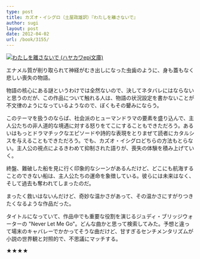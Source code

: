 ```yaml
---
type: post
title: カズオ・イシグロ（土屋政雄訳）『わたしを離さないで』
author: sugi
layout: post
date: 2012-04-02
url: /book/3155/
---
```

<a href="http://www.amazon.co.jp/exec/obidos/ASIN/4151200517/chezsugi-22/ref=nosim/" onclick="_gaq.push(['_trackEvent', 'outbound-article', 'http://www.amazon.co.jp/exec/obidos/ASIN/4151200517/chezsugi-22/ref=nosim/', '']);" name="amazletlink" target="_blank"><img src="http://i0.wp.com/ecx.images-amazon.com/images/I/41H0RqxVxyL._SL160_.jpg?w=660" alt="わたしを離さないで (ハヤカワepi文庫)" class="alignleft"  data-recalc-dims="1" /></a>

エナメル質が削り取られて神経がむき出しになった虫歯のように、身も蓋もなく悲しい喪失の物語。

物語の核心にある謎というわけでは全然ないので、決してネタバレにはならないと思うのだが、この作品について触れる人は、物語の状況設定を書かないことが不文律のようになっているようなので、ぼくもその顰みにならう。

このテーマを扱うのならば、社会派のヒューマンドラマの要素を盛り込んで、主人公たちの非人道的な境遇に対する怒りをてこにすることもできただろう。あるいはもっとドラマチックなエピソードや詩的な表現をとりまぜて読者にカタルシスを与えることもできただろう。でも、カズオ・イシグロどちらの方法もとらない。主人公の視点によるきわめて抑制された語りが、喪失の体験を積み上げていく。

終盤、難破した船を見に行く印象的なシーンがあるんだけど、どこにも航海することのできない船は、主人公たちの運命を象徴している。彼らには未来はなく、そして過去も奪われてしまったのだ。

まったく救いはないんだけど、奇妙な温かさがあって、その温かさにすがりつきたくなるような作品だった。

タイトルになっていて、作品中でも重要な役割を演じるジュディ・ブリッジウォーターの "Never Let Me Go"。どんな曲かと思って検索してみた。予想と違って場末のキャバレーでかかってそうな曲だけど、甘すぎるセンチメンタリズムが小説の世界観と対照的で、不思議にマッチする。

★★★★

<div class="jetpack-video-wrapper">
  <span class='embed-youtube' style='text-align:center; display: block;'></span>
</div>